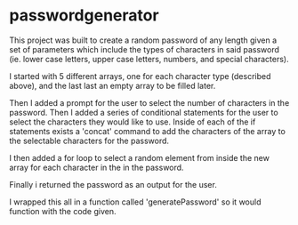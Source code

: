 # passwordgenerator

This project was built to create a random password of any length given a set of parameters which include the types of characters in said password (ie. lower case letters, upper case letters, numbers, and special characters).

I started with 5 different arrays, one for each character type (described above), and the last last an empty array to be filled later.

Then I added a prompt for the user to select the number of characters in the password. Then I added a series of conditional statements for the user to select the characters they would like to use. Inside of each of the if statements exists a 'concat' command to add the characters of the array to the selectable characters for the password.

I then added a for loop to select a random element from inside the new array for each character in the in the password.

Finally i returned the password as an output for the user.

I wrapped this all in a function called 'generatePassword' so it would function with the code given.